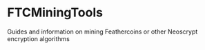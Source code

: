 # FTCMiningTools
Guides and information on mining Feathercoins or other Neoscrypt encryption algorithms
